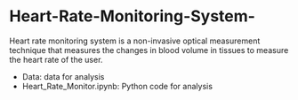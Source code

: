 # Heart-Rate-Monitoring-System-
Heart rate monitoring system is a non-invasive optical measurement technique that measures the changes in blood
volume in tissues to measure the heart rate of the user.

- Data: data for analysis
- Heart_Rate_Monitor.ipynb: Python code for analysis
